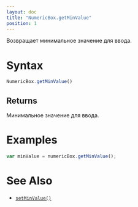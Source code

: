 ```yaml
---
layout: doc
title: "NumericBox.getMinValue"
position: 1
---
```


Возвращает минимальное значение для ввода.

# Syntax

```js
NumericBox.getMinValue()
```

## Returns

Минимальное значение для ввода.

# Examples

```js
var minValue = numericBox.getMinValue();
```

# See Also

* [`setMinValue()`](../NumericBox.setMinValue/)
